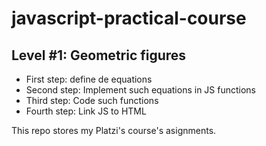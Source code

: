 # javascript-practical-course

## Level #1: Geometric figures


- First step: define de equations
- Second step: Implement such equations in JS functions
- Third step: Code such functions
- Fourth step: Link JS to HTML

This repo stores my Platzi's course's asignments.
